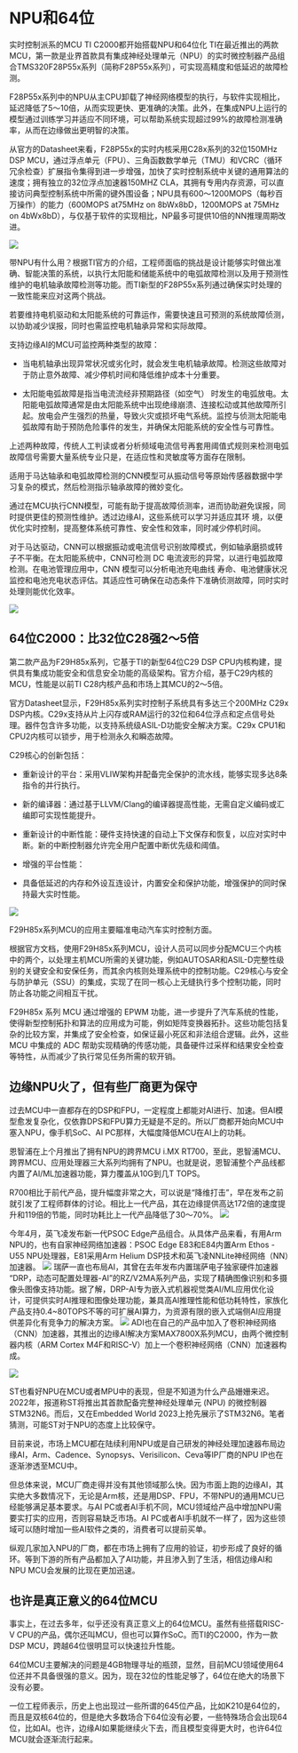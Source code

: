 # NPU和64位

实时控制派系的MCU TI C2000都开始搭载NPU和64位化
TI在最近推出的两款MCU，第一款是业界首款具有集成神经处理单元（NPU）的实时微控制器产品组合TMS320F28P55x系列（简称F28P55x系列），可实现高精度和低延迟的故障检测。

F28P55x系列中的NPU从主CPU卸载了神经网络模型的执行，与软件实现相比，延迟降低了5～10倍，从而实现更快、更准确的决策。此外，在集成NPU上运行的模型通过训练学习并适应不同环境，可以帮助系统实现超过99%的故障检测准确率，从而在边缘做出更明智的决策。

从官方的Datasheet来看，F28P55x的实时内核采用C28x系列的32位150MHz DSP MCU，通过浮点单元（FPU）、三角函数数学单元（TMU）和VCRC（循环冗余检查）扩展指令集得到进一步增强，加快了实时控制系统中关键的通用算法的速度；拥有独立的32位浮点加速器150MHZ CLA，其拥有专用内存资源，可以直接访问典型控制系统中所需的键外围设备；NPU具有600～1200MOPS（每秒百万操作）的能力（600MOPS at75MHz on 8bWx8bD，1200MOPS at 75MHz on 4bWx8bD），与仅基于软件的实现相比，NP最多可提供10倍的NN推理周期改进。

![](../readme.assets/Pasted%20image%2020241114112020.png)

带NPU有什么用？根据TI官方的介绍，工程师面临的挑战是设计能够实时做出准确、智能决策的系统，以执行太阳能和储能系统中的电弧故障检测以及用于预测性维护的电机轴承故障检测等功能。而TI新型的F28P55x系列通过确保实时处理的一致性能来应对这两个挑战。

若要维持电机驱动和太阳能系统的可靠运作，需要快速且可预测的系统故障侦测，以协助减少误报，同时也需监控电机轴承异常和实际故障。

支持边缘AI的MCU可监控两种类型的故障：

- 当电机轴承出现异常状况或劣化时，就会发生电机轴承故障。检测这些故障对于防止意外故障、减少停机时间和降低维护成本十分重要。
    
- 太阳能电弧故障是指当电流流经非预期路径（如空气） 时发生的电弧放电。太阳能电弧故障通常是由太阳能系统中出现绝缘崩溃、连接松动或其他故障所引起。放电会产生强烈的热量，导致火灾或损坏电气系统。监控与侦测太阳能电弧故障有助于预防危险事件的发生，并确保太阳能系统的安全性与可靠性。
    

上述两种故障，传统人工判读或者分析频域电流信号再套用阈值式规则来检测电弧故障信号需要大量系统专业只是，在适应性和灵敏度等方面存在限制。

适用于马达轴承和电弧故障检测的CNN模型可从振动信号等原始传感器数据中学习复杂的模式，然后检测指示轴承故障的微妙变化。

通过在MCU执行CNN模型，可能有助于提高故障侦测率，进而协助避免误报，同时提供更佳的预测性维护。透过边缘AI，这些系统可以学习并适应其环 境，以便优化实时控制，提高整体系统可靠性、安全性和效率，同时减少停机时间。

对于马达驱动，CNN可以根据振动或电流信号识别故障模式，例如轴承磨损或转子不平衡。在太阳能系统中，CNN可检测 DC 电流波形的异常，以进行电弧故障检测。在电池管理应用中，CNN 模型可以分析电池充电曲线 寿命、电池健康状况监控和电池充电状态评估。其适应性可确保在动态条件下准确侦测故障，同时实时处理则能优化效率。

![](../readme.assets/Pasted%20image%2020241114112037.png)

## 64位C2000：比32位C28强2～5倍

第二款产品为F29H85x系列，它基于TI的新型64位C29 DSP CPU内核构建，提供具有集成功能安全和信息安全功能的高级架构。官方介绍，基于C29内核的MCU，性能是以前TI C28内核产品和市场上其MCU的2～5倍。

官方Datasheet显示，F29H85x系列实时控制子系统具有多达三个200MHz C29x DSP内核。C29x支持从片上闪存或RAM运行的32位和64位浮点和定点信号处理。器件包含许多功能，以支持系统级ASIL-D功能安全解决方案。C29x CPU1和CPU2内核可以锁步，用于检测永久和瞬态故障。

C29核心的创新包括：

- 重新设计的平台：采用VLIW架构并配备完全保护的流水线，能够实现多达8条指令的并行执行。
    
- 新的编译器：通过基于LLVM/Clang的编译器提高性能，无需自定义编码或汇编即可实现性能提升。
    
- 重新设计的中断性能：硬件支持快速的自动上下文保存和恢复，以应对实时中断。新的中断控制器允许完全用户配置中断优先级和阈值。
    
- 增强的平台性能：
- 具备低延迟的内存和外设互连设计，内置安全和保护功能，增强保护的同时保持最大实时性能。

![](../readme.assets/Pasted%20image%2020241114112300.png)

F29H85x系列MCU的应用主要瞄准电动汽车实时控制方面。

根据官方文档，使用F29H85x系列MCU，设计人员可以同步分配MCU三个内核中的两个，以处理主机MCU所需的关键功能，例如AUTOSAR和ASIL-D完整性级别的关键安全和安保任务，而其余内核则处理系统中的控制功能。C29核心与安全与防护单元（SSU）的集成，实现了在同一核心上无缝执行多个控制功能，同时防止各功能之间相互干扰。

F29H85x 系列 MCU 通过增强的 EPWM 功能，进一步提升了汽车系统的性能，使得新型控制拓扑和算法的应用成为可能，例如矩阵变换器拓扑。这些功能包括复杂的比较方案，并集成了安全检查，如保证最小死区和非法组合逻辑。此外，这些 MCU 中集成的 ADC 帮助实现精确的传感功能，具备硬件过采样和结果安全检查等特性，从而减少了执行常见任务所需的软开销。

## 边缘NPU火了，但有些厂商更为保守

过去MCU中一直都存在的DSP和FPU，一定程度上都能对AI进行、加速。但AI模型愈发复杂化，仅依靠DPS和FPU算力无疑是不足的。所以厂商都开始向MCU中塞入NPU，像手机SoC、AI PC那样，大幅度降低MCU在AI上的功耗。

恩智浦在上个月推出了拥有NPU的跨界MCU i.MX RT700，至此，恩智浦MCU、跨界MCU、应用处理器三大系列均拥有了NPU。也就是说，恩智浦整个产品线都内置了AI/ML加速器功能，算力覆盖从10G到几T TOPS。

R700相比于前代产品，提升幅度非常之大，可以说是“降维打击”，早在发布之前就引发了工程师群体的讨论。相比上一代产品，其在边缘提供高达172倍的速度提升和119倍的节能，同时功耗比上一代产品降低了30～70%。
![](../readme.assets/Pasted%20image%2020241114112323.png)

今年4月，英飞凌发布新一代PSOC Edge产品组合。从具体产品来看，有用Arm NPU的，也有自家神经网络加速器：PSOC Edge E83和E84内置Arm Ethos -U55 NPU处理器，E81采用Arm Helium DSP技术和英飞凌NNLite神经网络（NN）加速器。
![](../readme.assets/Pasted%20image%2020241114112334.png)
瑞萨一直也布局AI，其曾在去年发布内置瑞萨电子独家硬件加速器 “DRP，动态可配置处理器-AI”的RZ/V2MA系列产品，实现了精确图像识别和多摄像头图像支持功能。据了解，DRP-AI专为嵌入式机器视觉类AI/ML应用优化设计，可提供实时AI推理和图像处理功能，兼具高AI推理性能和低功耗特性，家族化产品支持0.4~80TOPS不等的可扩展AI算力，为资源有限的嵌入式端侧AI应用提供差异化有竞争力的解决方案。
![](../readme.assets/Pasted%20image%2020241114112348.png)
ADI也在自己的产品中加入了卷积神经网络（CNN）加速器，其推出的边缘AI解决方案MAX7800X系列MCU，由两个微控制器内核（ARM Cortex M4F和RISC-V）加上一个卷积神经网络（CNN）加速器构成。

![](../readme.assets/Pasted%20image%2020241114112359.png)

ST也看好NPU在MCU或者MPU中的表现，但是不知道为什么产品姗姗来迟。2022年，报道称ST将推出其首款配备完整神经处理单元 (NPU) 的微控制器STM32N6。而后，又在Embedded World 2023上抢先展示了STM32N6。笔者猜测，可能ST对于NPU的态度上比较保守。

目前来说，市场上MCU都在陆续利用NPU或是自己研发的神经处理加速器布局边缘AI，Arm、Cadence、Synopsys、Verisilicon、Ceva等IP厂商的NPU IP也在逐渐渗透至MCU中。

但总体来说，MCU厂商走得并没有其他领域那么快。因为市面上跑的边缘AI，其实绝大多数情况下，无论是Arm核，还是用DSP、FPU，不带NPU的通用MCU已经能够满足基本要求。与AI PC或者AI手机不同，MCU领域给产品中增加NPU需要实打实的应用，否则容易缺乏市场。AI PC或者AI手机就不一样了，因为这些领域可以随时增加一些AI软件之类的，消费者可以提前买单。

纵观几家加入NPU的厂商，都在市场上拥有了应用的验证，初步形成了良好的循环。等到下游的所有产品都加入了AI功能，并且渗入到了生活，相信边缘AI和NPU MCU会发展的比现在更加迅速。

## 也许是真正意义的64位MCU
事实上，在过去多年，似乎还没有真正意义上的64位MCU。虽然有些搭载RISC-V CPU的产品，偶尔还叫MCU，但也可以算作SoC。而TI的C2000，作为一款DSP MCU，跨越64位很明显可以快速拉升性能。

64位MCU主要解决的问题是4GB物理寻址的瓶颈，显然，目前MCU领域使用64位还并不具备很强的意义。因为，现在32位的性能足够了，64位在绝大的场景下没有必要。

一位工程师表示，历史上也出现过一些所谓的645位产品，比如K210是64位的，而且是双核64位的，但是绝大多数场合下64位没有必要，一些特殊场合会出现64位，比如AI。也许，边缘AI如果能继续火下去，而且模型变得更大时，也许64位MCU就会逐渐流行起来。









